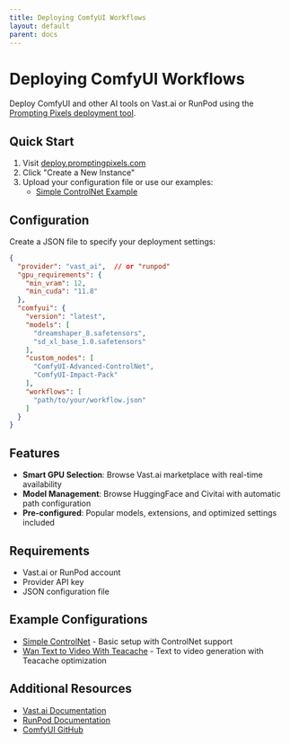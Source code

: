 ```yaml
---
title: Deploying ComfyUI Workflows
layout: default
parent: docs
---
```


# Deploying ComfyUI Workflows

Deploy ComfyUI and other AI tools on Vast.ai or RunPod using the [Prompting Pixels deployment tool](https://deploy.promptingpixels.com/).

## Quick Start

1. Visit [deploy.promptingpixels.com](https://deploy.promptingpixels.com/)
2. Click "Create a New Instance"
3. Upload your configuration file or use our examples:
   - [Simple ControlNet Example](./simple-controlnet.json)

## Configuration

Create a JSON file to specify your deployment settings:

```json
{
  "provider": "vast_ai",  // or "runpod"
  "gpu_requirements": {
    "min_vram": 12,
    "min_cuda": "11.8"
  },
  "comfyui": {
    "version": "latest",
    "models": [
      "dreamshaper_8.safetensors",
      "sd_xl_base_1.0.safetensors"
    ],
    "custom_nodes": [
      "ComfyUI-Advanced-ControlNet",
      "ComfyUI-Impact-Pack"
    ],
    "workflows": [
      "path/to/your/workflow.json"
    ]
  }
}
```

## Features

- **Smart GPU Selection**: Browse Vast.ai marketplace with real-time availability
- **Model Management**: Browse HuggingFace and Civitai with automatic path configuration
- **Pre-configured**: Popular models, extensions, and optimized settings included

## Requirements

- Vast.ai or RunPod account
- Provider API key
- JSON configuration file

## Example Configurations

- [Simple ControlNet](./simple-controlnet.json) - Basic setup with ControlNet support
- [Wan Text to Video With Teacache](./Wan-Text-to-Video-With-Teacache.json) - Text to video generation with Teacache optimization

## Additional Resources

- [Vast.ai Documentation](https://vast.ai/docs/)
- [RunPod Documentation](https://www.runpod.io/docs)
- [ComfyUI GitHub](https://github.com/comfyanonymous/ComfyUI) 